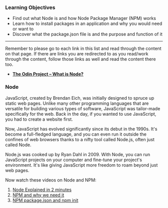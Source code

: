 ### Learning Objectives
 - Find out what Node is and how Node Package Manager (NPM) works
 - Learn how to install packages in an application and why you would need or want to
 - Discover what the package.json file is and the purpose and function of it

***

Remember to please go to each link in this list and read through the content on that page. If there are links you are redirected to as you read/work through the content, follow those links as well and read the content there too.

- **[The Odin Project – What is Node?](https://www.theodinproject.com/lessons/nodejs-introduction-what-is-nodejs)**

### Node

JavaScript, created by Brendan Eich, was initially designed to spruce up static web pages. Unlike many other programming languages that are versatile for building various types of software, JavaScript was tailor-made specifically for the web. Back in the day, if you wanted to use JavaScript, you had to create a website first.

Now, JavaScript has evolved significantly since its debut in the 1990s. It's become a full-fledged language, and you can even run it outside the confines of web browsers thanks to a nifty tool called Node.js, often just called Node. 

Node.js was cooked up by Ryan Dahl in 2009. With Node, you can run JavaScript projects on your computer and fine-tune your project's environment. It's like giving JavaScript more freedom to roam beyond just web pages.

Now watch these videos on Node and NPM:

1. [Node Explained in 2 minutes](https://www.youtube.com/watch?v=ATCs2BY-acA&t=77s)
2. [NPM and why we need it](https://www.youtube.com/watch?v=P3aKRdUyr0s)
3. [NPM package.json and npm init](https://www.youtube.com/watch?v=5cXf3XlZ4Zk&t=10s)

